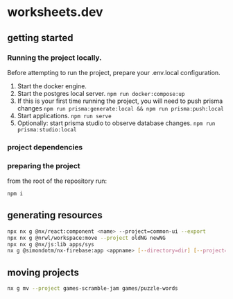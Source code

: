 # worksheets.dev

## getting started

### Running the project locally.

Before attempting to run the project, prepare your .env.local configuration.

1. Start the docker engine.
2. Start the postgres local server. `npm run docker:compose:up`
3. If this is your first time running the project, you will need to push prisma changes `npm run prisma:generate:local && npm run prisma:push:local`
4. Start applications. `npm run serve`
5. Optionally: start prisma studio to observe database changes. `npm run prisma:studio:local`

### project dependencies

### preparing the project

from the root of the repository run:

```bash
npm i
```

## generating resources

```bash
npx nx g @nx/react:component <name> --project=common-ui --export
npx nx g @nrwl/workspace:move --project oldNG newNG
npx nx g @nx/js:lib apps/sys
nx g @simondotm/nx-firebase:app <appname> [--directory=dir] [--project=proj]
```

## moving projects

```bash
nx g mv --project games-scramble-jam games/puzzle-words
```

